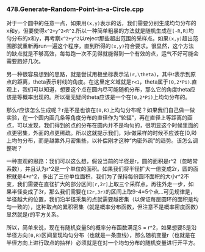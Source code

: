 ### 478.Generate-Random-Point-in-a-Circle.cpp

对于一个圆中的任意一点，如果用```(x,y)```表示的话，我们需要分别生成均匀分布的x和y，但要使得```x^2+y^2<R^2```.所以一种简单粗暴的方法就是随机生成在```[-R,R]```均匀分布的x和y，再考察```x^2+y^2```以reject那些超出范围的采样点。如果```(x,y)```超出范围那就重新再run一遍这个程序，直到所得的```(x,y)```符合要求。很显然，这个方法的缺点就是不够高效，每每跑一次不见得就能得到一个有效的点，运气不好可能会需要跑好几次。

另一种很容易想到的思路，就是尝试用极坐标表示法```(r,\theta)```，其中r表示到原点的距离，theta表示射线的角度。在这里定义域就是```r<1```，theta属于```[0,2*Pi)```.直观上，我们可以知道，想要这个点在圆内尽可能随机分布，那么它的角度theta应该是等概率出现的。所以毫无疑问theta应该是一个在```[0,2*Pi)```上均匀分布的。

那么r应该怎么生成呢？r是不是也该在```[0,R)```上均匀分布呢？如果我们自己做一做实验，在一个圆内画几条等角度分布的直径作为“轮辐”，再在直径上等距离的画点，可以发现，我们得到的点的分布在圆内并不是均匀的，很明显这个时候里面的点更密集，外面的点更稀疏。所以这就提示我们，对r做采样的时候不应该在[0,R)上均匀分布，而是越靠外月密集些，以补偿刚才这种“内密外疏”的趋势。该怎么调整呢？

一种直观的思路：我们可以这么想，假设当前的半径是r，圆的面积是r^2（忽略常系数），并且认为r^2是一个单位的面积。如果我们将半径扩大一倍变成2r，圆的面积就是4\*r^2，多出了三份单位面积，我们为了保持每份圆环面积的大小r^2不变，我们需要在直径扩大的部分区间```[r,2r]```上取三个采样点。再往外走一步，如果半径变成了3r，那么我们需要在```[2r,3r)```的区间上取9-4=5个点...可见规律是，半径越大的位置，我们沿半径采集的点就需要越密集（以保证每层圆环的面积是均匀一致的），这种取点的累积密集（就是概率分布函数，但注意不是概率密度函数）显然就是r的平方关系。

所以，简单来说，现在有随机变量S的概率分布函数满足S = r^2，如果想要S是沿半径方向```[0,R)```区间呈现均匀分布（也就是一条直线），那么随机变量r（也就是在半径方向上进行取点的抽样）必须就是在对一个均匀分布的随机变量进行开平方。
